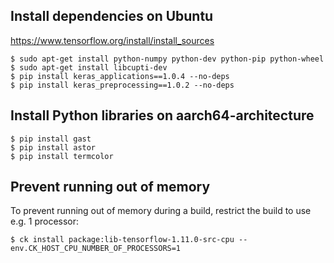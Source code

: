 ## Install dependencies on Ubuntu

https://www.tensorflow.org/install/install_sources

```
$ sudo apt-get install python-numpy python-dev python-pip python-wheel
$ sudo apt-get install libcupti-dev
$ pip install keras_applications==1.0.4 --no-deps
$ pip install keras_preprocessing==1.0.2 --no-deps
```

## Install Python libraries on aarch64-architecture
```
$ pip install gast
$ pip install astor
$ pip install termcolor
```

## Prevent running out of memory

To prevent running out of memory during a build, restrict the build to use
e.g. 1 processor:

```
$ ck install package:lib-tensorflow-1.11.0-src-cpu --env.CK_HOST_CPU_NUMBER_OF_PROCESSORS=1
```
